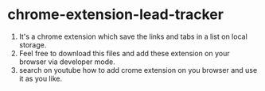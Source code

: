 # chrome-extension-lead-tracker
 1. It's a chrome extension which save the links and tabs in a list on local storage.
 2. Feel free to download this files and add these extension on your browser via developer mode.
 3. search on youtube how to add crome extension on you browser and use it as you like.
